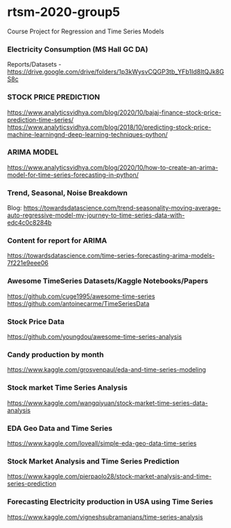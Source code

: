 # rtsm-2020-group5
Course Project for Regression and Time Series Models

### Electricity Consumption (MS Hall GC DA)

Reports/Datasets - https://drive.google.com/drive/folders/1p3kWysvCQGP3tb_YFb1Id8ItQJk8GS8c

### STOCK PRICE PREDICTION

https://www.analyticsvidhya.com/blog/2020/10/bajaj-finance-stock-price-prediction-time-series/
https://www.analyticsvidhya.com/blog/2018/10/predicting-stock-price-machine-learningnd-deep-learning-techniques-python/

### ARIMA MODEL

https://www.analyticsvidhya.com/blog/2020/10/how-to-create-an-arima-model-for-time-series-forecasting-in-python/

### Trend, Seasonal, Noise Breakdown
Blog: https://towardsdatascience.com/trend-seasonality-moving-average-auto-regressive-model-my-journey-to-time-series-data-with-edc4c0c8284b

### Content for report for ARIMA 
https://towardsdatascience.com/time-series-forecasting-arima-models-7f221e9eee06

### Awesome TimeSeries Datasets/Kaggle Notebooks/Papers

https://github.com/cuge1995/awesome-time-series
https://github.com/antoinecarme/TimeSeriesData

### Stock Price Data

https://github.com/youngdou/awesome-time-series-analysis

### Candy production by month

https://www.kaggle.com/grosvenpaul/eda-and-time-series-modeling

### Stock market Time Series Analysis

https://www.kaggle.com/wangqiyuan/stock-market-time-series-data-analysis

### EDA Geo Data and Time Series

https://www.kaggle.com/loveall/simple-eda-geo-data-time-series

### Stock Market Analysis and Time Series Prediction

https://www.kaggle.com/pierpaolo28/stock-market-analysis-and-time-series-prediction

### Forecasting Electricity production in USA using Time Series

https://www.kaggle.com/vigneshsubramanians/time-series-analysis
